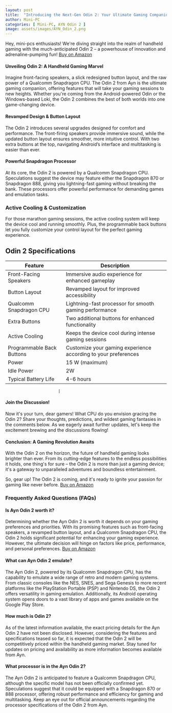 ```yaml
---
layout: post
title:  "Introducing the Next-Gen Odin 2: Your Ultimate Gaming Companion"
author: Mini-PC
categories: [ Mini-PC, AYN Odin 2 ]
image: assets/images/AYN_Odin_2.png
---
```


Hey, mini-pcs enthusiasts! We're diving straight into the realm of handheld gaming with the much-anticipated Odin 2 – a powerhouse of innovation and adrenaline-pumping fun! [Buy on Amazon](https://amzn.to/4bANuQs)

#### Unveiling Odin 2: A Handheld Gaming Marvel

Imagine front-facing speakers, a slick redesigned button layout, and the raw power of a Qualcomm Snapdragon CPU. The Odin 2 from Ayn is the ultimate gaming companion, offering features that will take your gaming sessions to new heights. Whether you're coming from the Android-powered Odin or the Windows-based Loki, the Odin 2 combines the best of both worlds into one game-changing device.

#### Revamped Design & Button Layout

The Odin 2 introduces several upgrades designed for comfort and performance. The front-firing speakers provide immersive sound, while the updated button layout ensures smoother, more intuitive control. With two extra buttons at the top, navigating Android’s interface and multitasking is easier than ever.

#### Powerful Snapdragon Processor

At its core, the Odin 2 is powered by a Qualcomm Snapdragon CPU. Speculations suggest the device may feature either the Snapdragon 870 or Snapdragon 888, giving you lightning-fast gaming without breaking the bank. These processors offer powerful performance for demanding games and emulation tasks.

### Active Cooling & Customization

For those marathon gaming sessions, the active cooling system will keep the device cool and running smoothly. Plus, the programmable back buttons let you fully customize your control layout for the perfect gaming experience.



## Odin 2 Specifications

| Feature                | Description                                                                                   |
|------------------------|-----------------------------------------------------------------------------------------------|
| Front-Facing Speakers  | Immersive audio experience for enhanced gameplay                                              |
| Button Layout          | Revamped layout for improved accessibility                                                     |
| Qualcomm Snapdragon CPU| Lightning-fast processor for smooth gaming performance                                         |
| Extra Buttons          | Two additional buttons for enhanced functionality                                              |
| Active Cooling         | Keeps the device cool during intense gaming sessions                                           |
| Programmable Back Buttons | Customize your gaming experience according to your preferences                                |
| Power                  | 15 W (maximum)                                                     |
| Idle Power             | 2W                                                  |
| Typical Battery Life   | 4-6 hours                                                 |

                           |


#### Join the Discussion!

Now it's your turn, dear gamers! What CPU do you envision gracing the Odin 2? Share your thoughts, predictions, and wildest gaming fantasies in the comments below. As we eagerly await further updates, let's keep the excitement brewing and the discussions flowing!

#### Conclusion: A Gaming Revolution Awaits

With the Odin 2 on the horizon, the future of handheld gaming looks brighter than ever. From its cutting-edge features to the endless possibilities it holds, one thing's for sure – the Odin 2 is more than just a gaming device; it's a gateway to unparalleled adventures and boundless entertainment.

So, gear up! The Odin 2 is coming, and it's ready to ignite your passion for gaming like never before. [Buy on Amazon](https://amzn.to/4bANuQs)



### Frequently Asked Questions (FAQs)

#### Is Ayn Odin 2 worth it?

Determining whether the Ayn Odin 2 is worth it depends on your gaming preferences and priorities. With its promising features such as front-facing speakers, a revamped button layout, and a Qualcomm Snapdragon CPU, the Odin 2 holds significant potential for enhancing your gaming experience. However, the ultimate decision will hinge on factors like price, performance, and personal preferences. [Buy on Amazon](https://amzn.to/4bANuQs)

#### What can Ayn Odin 2 emulate?

The Ayn Odin 2, powered by its Qualcomm Snapdragon CPU, has the capability to emulate a wide range of retro and modern gaming systems. From classic consoles like the NES, SNES, and Sega Genesis to more recent platforms like the PlayStation Portable (PSP) and Nintendo DS, the Odin 2 offers versatility in gaming emulation. Additionally, its Android operating system opens doors to a vast library of apps and games available on the Google Play Store.

#### How much is Odin 2?

As of the latest information available, the exact pricing details for the Ayn Odin 2 have not been disclosed. However, considering the features and specifications teased so far, it is expected that the Odin 2 will be competitively priced within the handheld gaming market. Stay tuned for updates on pricing and availability as more information becomes available from Ayn.

#### What processor is in the Ayn Odin 2?

The Ayn Odin 2 is anticipated to feature a Qualcomm Snapdragon CPU, although the specific model has not been officially confirmed yet. Speculations suggest that it could be equipped with a Snapdragon 870 or 888 processor, offering robust performance and efficiency for gaming and multitasking. Keep an eye out for official announcements regarding the processor specifications of the Odin 2 from Ayn.




















